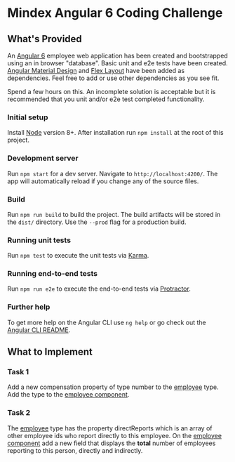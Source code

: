 # Mindex Angular 6 Coding Challenge

## What's Provided
An [Angular 6](https://angular.io/) employee web application has been created and bootstrapped using an in browser "database".
Basic unit and e2e tests have been created.  [Angular Material Design](https://material.angular.io/) and [Flex Layout](https://github.com/angular/flex-layout)
have been added as dependencies.  Feel free to add or use other dependencies as you see fit.

Spend a few hours on this.  An incomplete solution is acceptable but it is recommended that you unit and/or e2e test completed functionality.

### Initial setup

Install [Node](https://nodejs.org/en/) version 8+.  After installation run `npm install` at the root of this project.

### Development server

Run `npm start` for a dev server. Navigate to `http://localhost:4200/`. The app will automatically reload if you change any of the source files.

### Build

Run `npm run build` to build the project. The build artifacts will be stored in the `dist/` directory. Use the `--prod` flag for a production build.

### Running unit tests

Run `npm test` to execute the unit tests via [Karma](https://karma-runner.github.io).

### Running end-to-end tests

Run `npm run e2e` to execute the end-to-end tests via [Protractor](http://www.protractortest.org/).

### Further help

To get more help on the Angular CLI use `ng help` or go check out the [Angular CLI README](https://github.com/angular/angular-cli/blob/master/README.md).

## What to Implement

### Task 1
Add a new compensation property of type number to the [employee](src/app/models/employee.ts) type.  Add the type to the [employee component](src/app/components/body/employee/employee.component.ts).

### Task 2
The [employee](src/app/models/employee.ts) type has the property directReports which is an array of other employee ids who report
directly to this employee.  On the [employee component](src/app/components/body/employee/employee.component.ts) add a new field that displays
the **total** number of employees reporting to this person, directly and indirectly.
